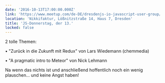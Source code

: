 ```yaml
---
date: '2016-10-13T17:00:00.000Z'
link: 'https://www.meetup.com/de-DE/dresdenjs-io-javascript-user-group/events/rmvznlyvnbrb/'
location: 'Nikkifaktur, Lößnitzstraße 14, Haus 7, Dresden'
title: 'JS-Donnerstag, der 13.'
locked: false
---
```

2 tolle Themen:

• "Zurück in die Zukunft mit Redux" von Lars Wiedemann (chemmedia)

• "A pragmatic intro to Meteor" von Nick Lehmann

Na wenn das nichts ist und anschließend hoffentlich noch ein wenig plauschen... und keine Angst haben!
